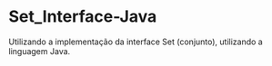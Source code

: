 # Set_Interface-Java
Utilizando a implementação da interface Set (conjunto), utilizando a linguagem Java.
